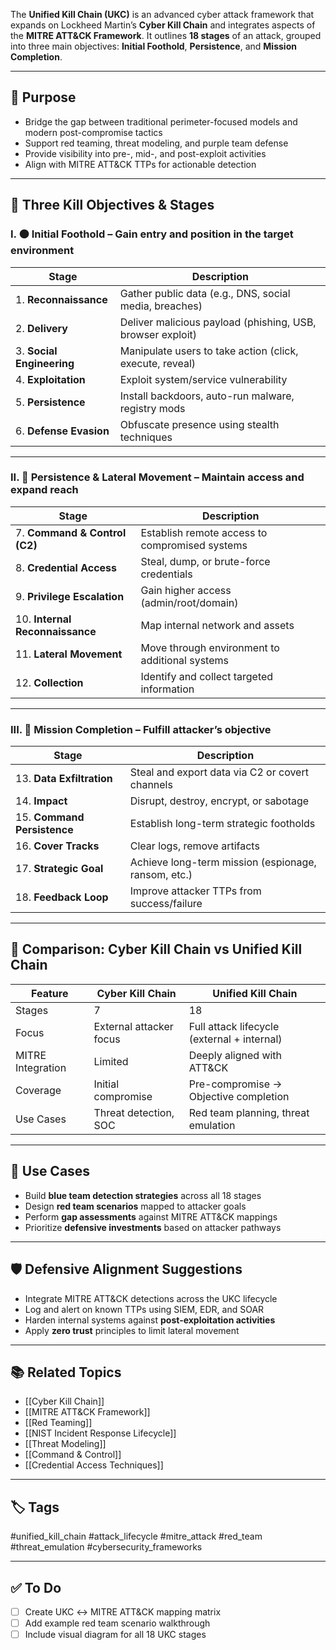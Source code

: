 The **Unified Kill Chain (UKC)** is an advanced cyber attack framework that expands on Lockheed Martin’s **Cyber Kill Chain** and integrates aspects of the **MITRE ATT&CK Framework**. It outlines **18 stages** of an attack, grouped into three main objectives: **Initial Foothold**, **Persistence**, and **Mission Completion**.

---

## 🎯 Purpose

- Bridge the gap between traditional perimeter-focused models and modern post-compromise tactics  
- Support red teaming, threat modeling, and purple team defense  
- Provide visibility into pre-, mid-, and post-exploit activities  
- Align with MITRE ATT&CK TTPs for actionable detection

---

## 🧱 Three Kill Objectives & Stages

### I. 🟠 **Initial Foothold** – Gain entry and position in the target environment

| Stage                      | Description                                            |
|----------------------------|--------------------------------------------------------|
| 1. **Reconnaissance**       | Gather public data (e.g., DNS, social media, breaches)|
| 2. **Delivery**             | Deliver malicious payload (phishing, USB, browser exploit) |
| 3. **Social Engineering**   | Manipulate users to take action (click, execute, reveal) |
| 4. **Exploitation**         | Exploit system/service vulnerability                  |
| 5. **Persistence**          | Install backdoors, auto-run malware, registry mods    |
| 6. **Defense Evasion**      | Obfuscate presence using stealth techniques           |

---

### II. 🔵 **Persistence & Lateral Movement** – Maintain access and expand reach

| Stage                       | Description                                            |
|-----------------------------|--------------------------------------------------------|
| 7. **Command & Control (C2)** | Establish remote access to compromised systems       |
| 8. **Credential Access**     | Steal, dump, or brute-force credentials               |
| 9. **Privilege Escalation**  | Gain higher access (admin/root/domain)               |
|10. **Internal Reconnaissance**| Map internal network and assets                      |
|11. **Lateral Movement**      | Move through environment to additional systems        |
|12. **Collection**            | Identify and collect targeted information             |

---

### III. 🔴 **Mission Completion** – Fulfill attacker’s objective

| Stage                  | Description                                        |
|------------------------|----------------------------------------------------|
|13. **Data Exfiltration**| Steal and export data via C2 or covert channels   |
|14. **Impact**           | Disrupt, destroy, encrypt, or sabotage            |
|15. **Command Persistence**| Establish long-term strategic footholds         |
|16. **Cover Tracks**     | Clear logs, remove artifacts                      |
|17. **Strategic Goal**   | Achieve long-term mission (espionage, ransom, etc.)|
|18. **Feedback Loop**    | Improve attacker TTPs from success/failure        |

---

## 🧠 Comparison: Cyber Kill Chain vs Unified Kill Chain

| Feature             | Cyber Kill Chain        | Unified Kill Chain                     |
|---------------------|--------------------------|----------------------------------------|
| Stages              | 7                        | 18                                     |
| Focus               | External attacker focus  | Full attack lifecycle (external + internal) |
| MITRE Integration   | Limited                  | Deeply aligned with ATT&CK             |
| Coverage            | Initial compromise       | Pre-compromise → Objective completion  |
| Use Cases           | Threat detection, SOC    | Red team planning, threat emulation    |

---

## 🔧 Use Cases

- Build **blue team detection strategies** across all 18 stages  
- Design **red team scenarios** mapped to attacker goals  
- Perform **gap assessments** against MITRE ATT&CK mappings  
- Prioritize **defensive investments** based on attacker pathways

---

## 🛡️ Defensive Alignment Suggestions

- Integrate MITRE ATT&CK detections across the UKC lifecycle  
- Log and alert on known TTPs using SIEM, EDR, and SOAR  
- Harden internal systems against **post-exploitation activities**  
- Apply **zero trust** principles to limit lateral movement

---

## 📚 Related Topics

- [[Cyber Kill Chain]]  
- [[MITRE ATT&CK Framework]]  
- [[Red Teaming]]  
- [[NIST Incident Response Lifecycle]]  
- [[Threat Modeling]]  
- [[Command & Control]]  
- [[Credential Access Techniques]]

---

## 🏷 Tags

#unified_kill_chain #attack_lifecycle #mitre_attack #red_team #threat_emulation #cybersecurity_frameworks

---

## ✅ To Do

- [ ] Create UKC ↔ MITRE ATT&CK mapping matrix  
- [ ] Add example red team scenario walkthrough  
- [ ] Include visual diagram for all 18 UKC stages

